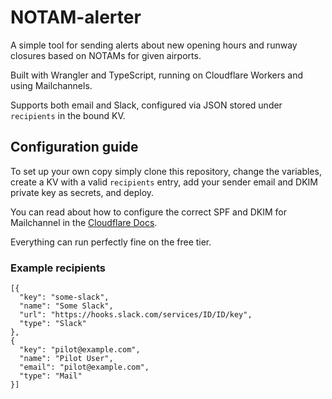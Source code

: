 # NOTAM-alerter

A simple tool for sending alerts about new opening hours and runway closures based on NOTAMs for given airports.

Built with Wrangler and TypeScript, running on Cloudflare Workers and using Mailchannels.

Supports both email and Slack, configured via JSON stored under `recipients` in the bound KV.

## Configuration guide

To set up your own copy simply clone this repository, change the variables, create a KV with a valid `recipients` entry, add your sender email and DKIM private key as secrets, and deploy.

You can read about how to configure the correct SPF and DKIM for Mailchannel in the [Cloudflare Docs](https://developers.cloudflare.com/pages/platform/functions/plugins/mailchannels/).

Everything can run perfectly fine on the free tier.

### Example recipients

```
[{
  "key": "some-slack",
  "name": "Some Slack",
  "url": "https://hooks.slack.com/services/ID/ID/key",
  "type": "Slack"
},
{
  "key": "pilot@example.com",
  "name": "Pilot User",
  "email": "pilot@example.com",
  "type": "Mail"
}]
```

